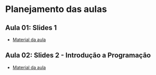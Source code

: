 # Planejamento das aulas

## Aula 01: Slides 1
- [Material da aula](https://github.com/ICEI-PUC-Minas-PPC-CC/ppc-cc-2023-2-ment2-manha-cursoprogramacao/blob/e1e7134bd4e9b6c330209f547fce49875dc92c43/docs/Slides%20primeiro%20dia%20programa%C3%A7%C3%A3o%201.2%20terminado.pptx)

## Aula 02: Slides 2 - Introdução a Programação
- [Material da aula](https://github.com/ICEI-PUC-Minas-PPC-CC/ppc-cc-2023-2-ment2-manha-cursoprogramacao/blob/129e72da8b7ce1564952588fba54801f3bb0f3f7/docs/Slides%20Aula%202.pptx)
